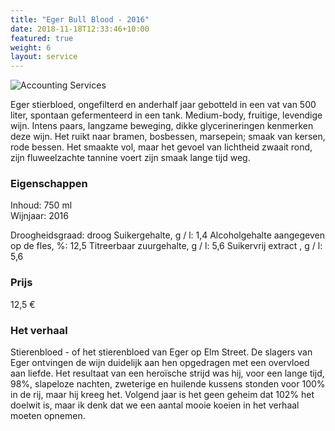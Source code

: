 ```yaml
---
title: "Eger Bull Blood - 2016"
date: 2018-11-18T12:33:46+10:00
featured: true
weight: 6
layout: service
---
```

![Accounting Services](/images/austin-distel-nGc5RT2HmF0-unsplash.jpg)

Eger stierbloed, ongefilterd en anderhalf jaar gebotteld in een vat van 500 liter,
spontaan gefermenteerd in een tank. Medium-body, fruitige, levendige wijn. Intens
paars, langzame beweging, dikke glycerineringen kenmerken deze wijn. Het ruikt naar
bramen, bosbessen, marsepein; smaak van kersen, rode bessen. Het smaakte vol,
maar het gevoel van lichtheid zwaait rond, zijn fluweelzachte tannine voert zijn smaak
lange tijd weg.

### Eigenschappen  

Inhoud: 750 ml  
Wijnjaar: 2016  

Droogheidsgraad: droog
Suikergehalte, g / l: 1,4
Alcoholgehalte aangegeven op de fles, %: 12,5
Titreerbaar zuurgehalte, g / l: 5,6
Suikervrij extract , g / l: 5,6

### Prijs

12,5 €

### Het verhaal

Stierenbloed - of het stierenbloed van Eger op Elm Street. De slagers van Eger
ontvingen de wijn duidelijk aan hen opgedragen met een overvloed aan liefde. Het
resultaat van een heroïsche strijd was hij, voor een lange tijd, 98%, slapeloze nachten,
zweterige en huilende kussens stonden voor 100% in de rij, maar hij kreeg
het. Volgend jaar is het geen geheim dat 102% het doelwit is, maar ik denk dat we een
aantal mooie koeien in het verhaal moeten opnemen.
